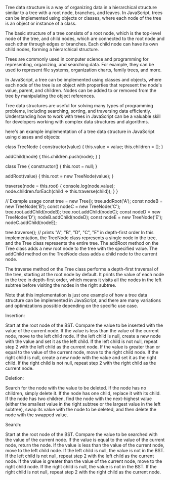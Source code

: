 Tree data structure is a way of organizing data in a hierarchical structure similar to a tree with a root node, branches, and leaves. In JavaScript, trees can be implemented using objects or classes, where each node of the tree is an object or instance of a class.

The basic structure of a tree consists of a root node, which is the top-level node of the tree, and child nodes, which are connected to the root node and each other through edges or branches. Each child node can have its own child nodes, forming a hierarchical structure.

Trees are commonly used in computer science and programming for representing, organizing, and searching data. For example, they can be used to represent file systems, organization charts, family trees, and more.

In JavaScript, a tree can be implemented using classes and objects, where each node of the tree is an object with properties that represent the node's value, parent, and children. Nodes can be added to or removed from the tree by manipulating the object references.

Tree data structures are useful for solving many types of programming problems, including searching, sorting, and traversing data efficiently. Understanding how to work with trees in JavaScript can be a valuable skill for developers working with complex data structures and algorithms.

here's an example implementation of a tree data structure in JavaScript using classes and objects:

class TreeNode {
constructor(value) {
this.value = value;
this.children = [];
}

addChild(node) {
this.children.push(node);
}
}

class Tree {
constructor() {
this.root = null;
}

addRoot(value) {
this.root = new TreeNode(value);
}

traverse(node = this.root) {
console.log(node.value);
node.children.forEach(child => this.traverse(child));
}
}

// Example usage
const tree = new Tree();
tree.addRoot('A');
const nodeB = new TreeNode('B');
const nodeC = new TreeNode('C');
tree.root.addChild(nodeB);
tree.root.addChild(nodeC);
const nodeD = new TreeNode('D');
nodeB.addChild(nodeD);
const nodeE = new TreeNode('E');
nodeC.addChild(nodeE);

tree.traverse(); // prints "A", "B", "D", "C", "E" in depth-first order
In this implementation, the TreeNode class represents a single node in the tree, and the Tree class represents the entire tree. The addRoot method on the Tree class adds a new root node to the tree with the specified value. The addChild method on the TreeNode class adds a child node to the current node.

The traverse method on the Tree class performs a depth-first traversal of the tree, starting at the root node by default. It prints the value of each node in the tree in depth-first order, which means it visits all the nodes in the left subtree before visiting the nodes in the right subtree.

Note that this implementation is just one example of how a tree data structure can be implemented in JavaScript, and there are many variations and optimizations possible depending on the specific use case.

Insertion:

Start at the root node of the BST.
Compare the value to be inserted with the value of the current node.
If the value is less than the value of the current node, move to the left child node. If the left child is null, create a new node with the value and set it as the left child. If the left child is not null, repeat step 2 with the left child as the current node.
If the value is greater than or equal to the value of the current node, move to the right child node. If the right child is null, create a new node with the value and set it as the right child. If the right child is not null, repeat step 2 with the right child as the current node.

Deletion:

Search for the node with the value to be deleted.
If the node has no children, simply delete it.
If the node has one child, replace it with its child.
If the node has two children, find the node with the next-highest value (either the smallest value in the right subtree or the largest value in the left subtree), swap its value with the node to be deleted, and then delete the node with the swapped value.

Search:

Start at the root node of the BST.
Compare the value to be searched with the value of the current node.
If the value is equal to the value of the current node, return the node.
If the value is less than the value of the current node, move to the left child node. If the left child is null, the value is not in the BST. If the left child is not null, repeat step 2 with the left child as the current node.
If the value is greater than the value of the current node, move to the right child node. If the right child is null, the value is not in the BST. If the right child is not null, repeat step 2 with the right child as the current node.

